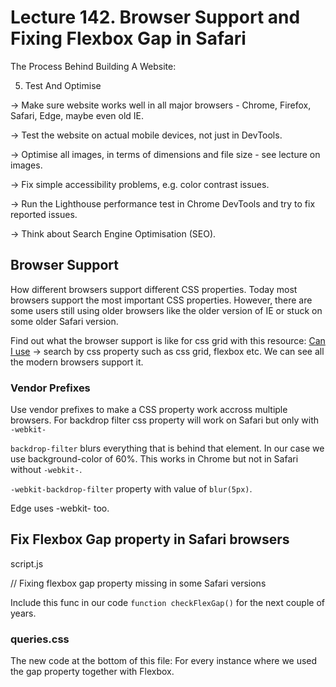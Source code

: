 # Lecture 142. Browser Support and Fixing Flexbox Gap in Safari

The Process Behind Building A Website:

5. Test And Optimise

-> Make sure website works well in all major browsers - Chrome, Firefox, Safari, Edge, maybe even old IE.

-> Test the website on actual mobile devices, not just in DevTools.

-> Optimise all images, in terms of dimensions and file size - see lecture on images.

-> Fix simple accessibility problems, e.g. color contrast issues.

-> Run the Lighthouse performance test in Chrome DevTools and try to fix reported issues.

-> Think about Search Engine Optimisation (SEO).

## Browser Support

How different browsers support different CSS properties. Today most browsers support the most important CSS properties. However, there are some users still using older browsers like the older version of IE or stuck on some older Safari version.

Find out what the browser support is like for css grid with this resource:
[Can I use](https://caniuse.com/) -> search by css property such as css grid, flexbox etc.
We can see all the modern browsers support it.

### Vendor Prefixes

Use vendor prefixes to make a CSS property work accross multiple browsers.
For backdrop filter css property will work on Safari but only with `-webkit-`

`backdrop-filter` blurs everything that is behind that element. In our case we use background-color of 60%. This works in Chrome but not in Safari without `-webkit-`.

`-webkit-backdrop-filter` property with value of `blur(5px)`.

Edge uses -webkit- too.

## Fix Flexbox Gap property in Safari browsers

script.js

// Fixing flexbox gap property missing in some Safari versions

Include this func in our code `function checkFlexGap()` for the next couple of years.

### queries.css

The new code at the bottom of this file:
For every instance where we used the gap property together with Flexbox.
